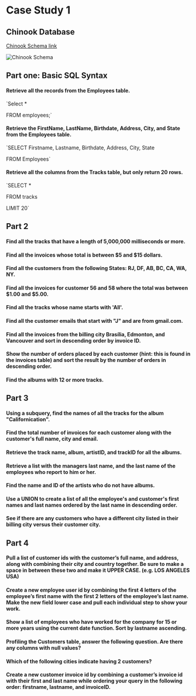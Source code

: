 # Case Study 1
## Chinook Database

[Chinook Schema link](https://ucde-rey.s3.amazonaws.com/DSV1015/ChinookDatabaseSchema.png)

![Chinook Schema](https://ucde-rey.s3.amazonaws.com/DSV1015/ChinookDatabaseSchema.png)

## Part one: Basic SQL Syntax

#### Retrieve all the records from the Employees table.

`Select *

FROM employees;`

#### Retrieve the FirstName, LastName, Birthdate, Address, City, and State from the Employees table.

`SELECT Firstname, Lastname, Birthdate, Address, City, State

FROM Employees`

#### Retrieve all the columns from the Tracks table, but only return 20 rows.

`SELECT *

FROM tracks

LIMIT 20`

## Part 2

#### Find all the tracks that have a length of 5,000,000 milliseconds or more.

#### Find all the invoices whose total is between $5 and $15 dollars.

#### Find all the customers from the following States: RJ, DF, AB, BC, CA, WA, NY.

#### Find all the invoices for customer 56 and 58 where the total was between $1.00 and $5.00.

#### Find all the tracks whose name starts with 'All'.

#### Find all the customer emails that start with "J" and are from gmail.com.

#### Find all the invoices from the billing city Brasília, Edmonton, and Vancouver and sort in descending order by invoice ID.

#### Show the number of orders placed by each customer (hint: this is found in the invoices table) and sort the result by the number of orders in descending order.

#### Find the albums with 12 or more tracks.

## Part 3

#### Using a subquery, find the names of all the tracks for the album "Californication".

#### Find the total number of invoices for each customer along with the customer's full name, city and email.

#### Retrieve the track name, album, artistID, and trackID for all the albums.

#### Retrieve a list with the managers last name, and the last name of the employees who report to him or her.

#### Find the name and ID of the artists who do not have albums.

#### Use a UNION to create a list of all the employee's and customer's first names and last names ordered by the last name in descending order.

#### See if there are any customers who have a different city listed in their billing city versus their customer city.

## Part 4

#### Pull a list of customer ids with the customer’s full name, and address, along with combining their city and country together. Be sure to make a space in between these two and make it UPPER CASE. (e.g. LOS ANGELES USA)

#### Create a new employee user id by combining the first 4 letters of the employee’s first name with the first 2 letters of the employee’s last name. Make the new field lower case and pull each individual step to show your work.

#### Show a list of employees who have worked for the company for 15 or more years using the current date function. Sort by lastname ascending.

#### Profiling the Customers table, answer the following question. Are there any columns with null values?

#### Which of the following cities indicate having 2 customers?

#### Create a new customer invoice id by combining a customer’s invoice id with their first and last name while ordering your query in the following order: firstname, lastname, and invoiceID.
